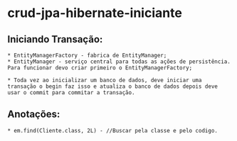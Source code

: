 # crud-jpa-hibernate-iniciante

 ## Iniciando Transação:
	* EntityManagerFactory - fabrica de EntityManager;
	* EntityManager - serviço central para todas as ações de persistência. Para funcionar devo criar primeiro o EntityManagerFactory;
	
	* Toda vez ao inicializar um banco de dados, deve iniciar uma transação o begin faz isso e atualiza o banco de dados depois deve usar o commit para commitar a transação.
	
 ## Anotações:
	* em.find(Cliente.class, 2L) - //Buscar pela classe e pelo codigo.